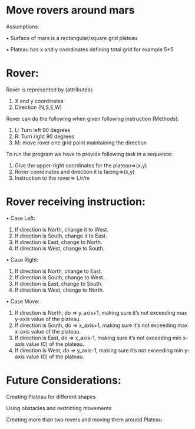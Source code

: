 # Move rovers around mars

Assumptions:

•	Surface of mars is a rectangular/square grid plateau

•	Plateau has x and y  coordinates defining total grid for example 5*5

# Rover:

Rover is represented by (attributes):

1.	X and y coordinates	
2.	Direction (N,S,E,W)

Rover can do the following when given following instruction (Methods):
1.	L: Turn left 90 degrees
2.	R: Turn right 90 degrees
3.	M: move rover one grid point maintaining the direction

To run the program we have to provide following task in a sequence:

1.	Give the upper-right coordinates for the plateau=>(x,y)
2.	Rover coordinates and direction it is facing=>(x,y)
3.	Instruction to the rover=> L/r/m


# Rover receiving instruction:

•	Case Left:

1.	If direction is North, change it to West.
2.	If direction is South, change it to East.
3.	If direction is East, change to North.
4.	If direction is West, change to South.

•	Case Right:

1.	If direction is North, change to East.
2.	If direction is South, change to West.
3.	If direction is East, change to South.
4.	If direction is West, change to North.

•	Case Move:

1.	If direction is North, do => y_axis+1, making sure it’s not exceeding max y-axis value of the plateau.
2.	If direction is South, do => x_axis+1, making sure it’s not exceeding max x-axis value of the plateau.
3.	If direction is East, do => x_axis-1, making sure it’s not exceeding min x-axis value (0) of the plateau.
4.	If direction is West, do => y_axis-1, making sure it’s not exceeding min y-axis value (0) of the plateau.

# Future Considerations:

Creating Plateau for different shapes

Using obstacles and restricting movements

Creating more than two rovers and moving them around Plateau



